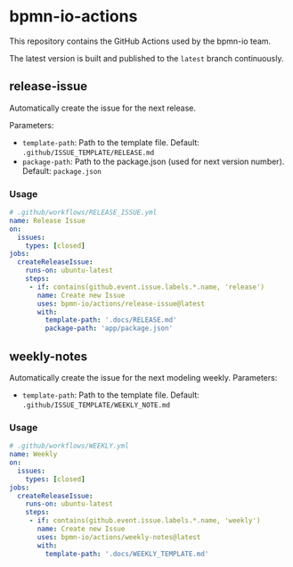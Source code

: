 # bpmn-io-actions

This repository contains the GitHub Actions used by the bpmn-io team.

The latest version is built and published to the `latest` branch continuously.

## release-issue

Automatically create the issue for the next release.

Parameters:
  - `template-path`: Path to the template file. Default: `.github/ISSUE_TEMPLATE/RELEASE.md`
  - `package-path`: Path to the package.json (used for next version number). Default: `package.json`

### Usage

```yml
# .github/workflows/RELEASE_ISSUE.yml
name: Release Issue
on: 
  issues:
    types: [closed]
jobs:
  createReleaseIssue:
    runs-on: ubuntu-latest
    steps:
     - if: contains(github.event.issue.labels.*.name, 'release')
       name: Create new Issue
       uses: bpmn-io/actions/release-issue@latest
       with:
         template-path: '.docs/RELEASE.md'
         package-path: 'app/package.json'
```


## weekly-notes

Automatically create the issue for the next modeling weekly.
Parameters:
  - `template-path`: Path to the template file. Default: `.github/ISSUE_TEMPLATE/WEEKLY_NOTE.md`

### Usage

```yml
# .github/workflows/WEEKLY.yml
name: Weekly
on: 
  issues:
    types: [closed]
jobs:
  createReleaseIssue:
    runs-on: ubuntu-latest
    steps:
     - if: contains(github.event.issue.labels.*.name, 'weekly')
       name: Create new Issue
       uses: bpmn-io/actions/weekly-notes@latest
       with:
         template-path: '.docs/WEEKLY_TEMPLATE.md'
```
